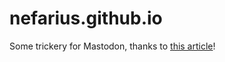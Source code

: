 # nefarius.github.io

Some trickery for Mastodon, thanks to [this article](https://til.simonwillison.net/mastodon/verifying-github-on-mastodon)!
